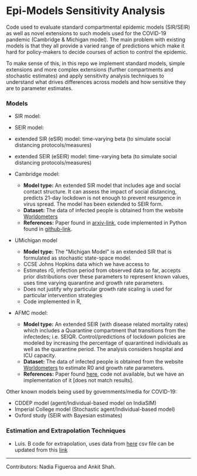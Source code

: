 # Epi-Models Sensitivity Analysis

Code used to evaluate standard compartmental epidemic models (SIR/SEIR) as well as novel extensions to such models used for the COVID-19 pandemic (Cambridge & Michigan model). The main problem with existing models is that they all provide a varied range of predictions which make it hard for policy-makers to decide courses of action to control the epidemic. 

To make sense of this, in this repo we implement standard models, simple extensions and more complex extensions (further compartments and stochastic estimates) and apply sensitivity analysis techniques to understand what drives differences across models and how sensitive they are to parameter estimates.

### Models
* SIR model: 

* SEIR model:

* extended SIR (eSIR) model: time-varying beta (to simulate social distancing protocols/measures)

* extended SEIR (eSEIR) model: time-varying beta (to simulate social distancing protocols/measures)

* Cambridge model: 
  * **Model type:** An extended SIR model that includes age and social contact structure. It can assess the impact of social distancing, predicts 21-day lockdown is not enough to prevent resurgence in virus spread. The model has been extended to SEIR form.
  * **Dataset:** The data of infected people is obtained from the website [Worldometers](https://www.worldometers.info/coronavirus/)
  * **References:** Paper found in [arxiv-link](https://arxiv.org/pdf/2003.12055.pdf), code implemented in Python found in [github-link](https://github.com/rajeshrinet/pyross).

* UMichigan model 
  * **Model type:** The "Michigan Model" is an extended SIR that is formulated as stochastic state-space model. 
  * CCSE Johns Hopkins data which we have access to
  * Estimates r0, infection period from observed data so far, accepts prior distributions over these parameters to represent known values, uses time varying quarantine and growth rate parameters. 
  * Does not justify why particular growth rate scaling is used for particular intervention strategies
  * Code implemented in R, 

* AFMC model:
  * **Model type:** An extended SEIR (with disease related mortality rates) which includes a Quarantine compartment that transitions from the infectedes; i.e. SEIQR. Control/predictions of lockdown policies are modeled by increasing the percentage of quarantined individuals as well as the quarantine period. The analysis considers hospital and ICU capacity.
  * **Dataset:** The data of infected people is obtained from the website [Worldometers](https://www.worldometers.info/coronavirus/) to estimate R0 and growth rate parameters. 
  * **References:** Paper found [here](https://www.sciencedirect.com/science/article/pii/S0377123720300605?via%3Dihub), code not available, but we have an implementation of it [does not match results].
  
Other known models being used by governments/media for COVID-19:
 * CDDEP model (agent/Individual-based model on IndiaSIM)
 * Imperial College model (Stochastic agent/Individual-based model)
 * Oxford study (SEIR with Bayesian estimates)

### Estimation and Extrapolation Techniques
* Luis. B code for extrapolation, uses data from [here](https://hgis.uw.edu/virus/) csv file can be updated from this [link](https://github.com/jakobzhao/virus/blob/master/assets/virus.csv)

---
Contributors: Nadia Figueroa and Ankit Shah.

